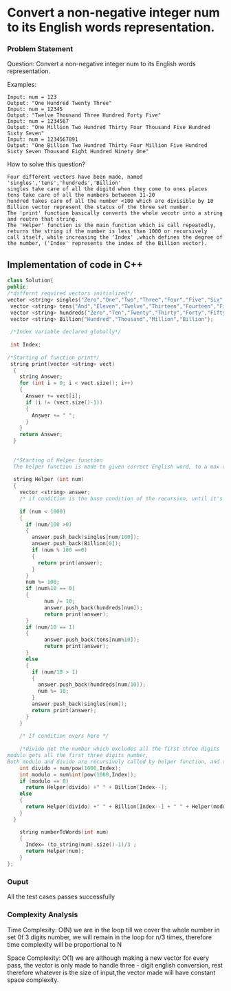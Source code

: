 # Convert a non-negative integer num to its English words representation.

### Problem Statement
Question: Convert a non-negative integer num to its English words representation.

Examples:
```
Input: num = 123
Output: "One Hundred Twenty Three"
Input: num = 12345
Output: "Twelve Thousand Three Hundred Forty Five"
Input: num = 1234567
Output: "One Million Two Hundred Thirty Four Thousand Five Hundred Sixty Seven"
Input: num = 1234567891
Output: "One Billion Two Hundred Thirty Four Million Five Hundred Sixty Seven Thousand Eight Hundred Ninety One"
```

How to solve this question?

```
Four different vectors have been made, named 'singles','tens','hundreds','Billion'
singles take care of all the digitd when they come to ones places
tens take care of all the numbers betweeen 11-20
hundred takes care of all the number <100 which are divisible by 10
Billion vector represent the status of the three set number.
The 'print' function basically converts the whole vecotr into a string and reutrn that string.
The 'Helper' function is the main function which is call repeatedly, returns the string if the number is less than 1000 or recursively 
call itself, while increasing the 'Index' ,which defines the degree of the number, ('Index' represents the index of the Billion vector).
```

## Implementation of code in C++

```C++
class Solution{
public:
/*differnt required vectors initialized*/
vector <string> singles{"Zero","One","Two","Three","Four","Five","Six","Seven","Eight","Nine"};
 vector <string> tens{"And","Eleven","Twelve","Thirteen","Fourteen","Fifteen","Sixteen","Seventeen","Eighteen","Nineteen"};
 vector <string> hundreds{"Zero","Ten","Twenty","Thirty","Forty","Fifty","Sixty","Seventy","Eighty","Ninety"};
 vector <string> Billion{"Hundred","Thousand","Million","Billion"};  
 
 /*Index variable declared globally*/
 
 int Index;
 
/*Starting of function print*/
 string print(vector <string> vect)
  {
    string Answer;
    for (int i = 0; i < vect.size(); i++)
    {
      Answer += vect[i];
      if (i != (vect.size()-1))
      {
        Answer += " ";
      }
    }
    return Answer;
  }
  
  
  /*Starting of Helper function
  The helper function is made to given correct English word, to a max of three digit this is called recursively to get all the English Words of a number >3 digits*/
  
  string Helper (int num)
  {
    vector <string> answer;
    /* if condition is the base condition of the recursion, until it's not met, the recursion will not stop and it only happens when we get set of 3-digits */
    
    if (num < 1000)
    {
      if (num/100 >0)
      {
        answer.push_back(singles[num/100]);
        answer.push_back(Billion[0]);
        if (num % 100 ==0)
        {
          return print(answer);
        }
      }
      num %= 100;
      if (num%10 == 0)
      {
            num /= 10;
            answer.push_back(hundreds[num]);
            return print(answer);
      }
      if (num/10 == 1)
      {
            answer.push_back(tens[num%10]);
            return print(answer);
      }
      else
      {
        if (num/10 > 1)
        {
          answer.push_back(hundreds[num/10]);
          num %= 10;
        }
        answer.push_back(singles[num]);
        return print(answer);
      }
    }
    
    /* If condition overs here */
    
    /*divido get the number which excludes all the first three digits
modulo gets all the first three digits number,
Both modulo and divido are recursively called by helper function, and the helper function gives a string when a three digits or less than three digit number is given.*/
    int divido = num/pow(1000,Index);
    int modulo = num%int(pow(1000,Index));
    if (modulo == 0)
      return Helper(divido) +" " + Billion[Index--];
    else
    {
      return Helper(divido) +" " + Billion[Index--] + " " + Helper(modulo);
    }
  }

    string numberToWords(int num)
    {
      Index= (to_string(num).size()-1)/3 ;
      return Helper(num);
    }
};
```
### Ouput 
All the test cases passes successfully

### Complexity Analysis
Time Complexity: O(N) we are in the loop till we cover the whole number in set 0f 3 digits number, we will remain in the loop for n/3 times, therefore time complexity will be proportional to N

Space Complexity: O(1) we are although making a new vector for every pass, the vector is only made to handle three - digit english conversion, rest therefore whatever is the size of input,the vector made will have constant space complexity.
